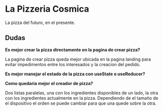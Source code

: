 # La Pizzeria Cosmica

La pizza del futuro, en el presente.

## Dudas

**Es mejor crear la pizza directamente en la pagina de crear pizza?**

La pagina de crear pizza queda mejor ubicada en la pagina landing para evitar impedimentos entre los interesados y la creacion del pedido.

**Es mejor manejar el estado de la pizza con useState o useReducer?**

**Como quedaria mejor el creador de pizza?**

Dos listas paralelas, una con los ingredientes disponibles de un lado, la otra con los ingredientes actualmente en la pizza. Dependiendo de el tamaño de el dispositivo el orden se puede cambiar para que una quede sobre la otra.
